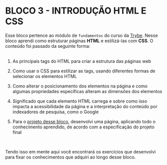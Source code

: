 # BLOCO 3 - INTRODUÇÃO HTML E CSS

Esse bloco pertence ao módulo de `fundamentos` do curso da [Trybe](https://www.betrybe.com/). Nesse bloco aprendi como estruturar páginas __HTML__ e estilizá-las com __CSS__. O conteúdo foi passado da seguinte forma:  
&nbsp;
1. As principais tags do HTML para criar a estrutura das páginas web

2. Como usar o CSS para estilizar as tags, usando diferentes formas de selecionar os elementos HTML

3. Como alterar o posicionamento dos elementos na página e como algumas propriedades específicas alteram as dimensões dos elementos

4. Significado que cada elemento HTML carrega e sobre como isso impacta a acessibilidade da página e a interpretação do conteúdo por indexadores de pesquisa, como o Google

5. Para o [projeto desse bloco](https://github.com/ibrahimborba/trybe-exercises/tree/main/fundamentos/03-introducao-html-css/05-projeto-lessons-learned), desenvolvi uma página, aplicando todo o conhecimento aprendido, de acordo com a especificação do projeto final

&nbsp;

Tendo isso em mente aqui você encontrará os exercícios que desenvolvi para fixar os conhecimentos que adquiri ao longo desse bloco.
